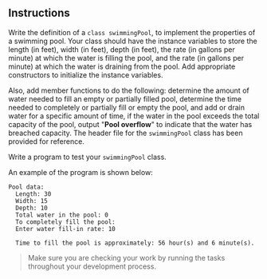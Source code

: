 ## Instructions
Write the definition of a `class swimmingPool`, to implement the properties of a swimming pool. Your class should have the instance variables to store the length (in feet), width (in feet), depth (in feet), the rate (in gallons per minute) at which the water is filling the pool, and the rate (in gallons per minute) at which the water is draining from the pool. Add appropriate constructors to initialize the instance variables. 

Also, add member functions to do the following: determine the amount of water needed to fill an empty or partially filled pool, determine the time needed to completely or partially fill or empty the pool, and add or drain water for a specific amount of time, if the water in the pool exceeds the total capacity of the pool, output "**Pool overflow**" to indicate that the water has breached capacity. The header file for the `swimmingPool` class has been provided for reference.

Write a program to test your `swimmingPool` class. 

An example of the program is shown below:
```text
Pool data: 
  Length: 30
  Width: 15
  Depth: 10
  Total water in the pool: 0
  To completely fill the pool: 
  Enter water fill-in rate: 10 

  Time to fill the pool is approximately: 56 hour(s) and 6 minute(s).

```

> Make sure you are checking your work by running the tasks throughout your development process. 
